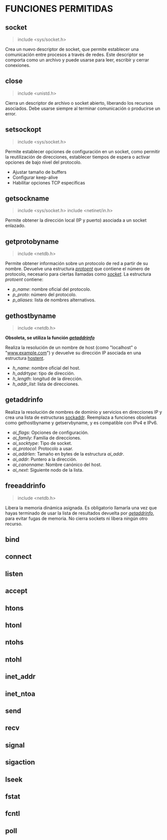 # FUNCIONES PERMITIDAS

## socket
> include <sys/socket.h>

Crea un nuevo descriptor de socket, que permite establecer una comunicación entre procesos a través de redes. Este descriptor se comporta como un archivo y puede usarse para leer, escribir y cerrar conexiones.

## close
> include <unistd.h>

Cierra un descriptor de archivo o socket abierto, liberando los recursos asociados. Debe usarse siempre al terminar comunicación o producirse un error.

## setsockopt
> include <sys/socket.h>

Permite establecer opciones de configuración en un socket, como permitir la reutilización de direcciones, establecer tiempos de espera o activar opciones de bajo nivel del protocolo.

- Ajustar tamaño de buffers
- Configurar keep-alive
- Habilitar opciones TCP especificas

## getsockname
> include <sys/socket.h>
> include <netinet/in.h>

Permite obtener la dirección local (IP y puerto) asociada a un socket enlazado.

## getprotobyname
> include <netdb.h>

Permite obtener información sobre un protocolo de red a partir de su nombre. Devuelve una estructura <ins>*protoent*</ins> que contiene el número de protocolo, necesario para ciertas llamadas como <ins>*socket*</ins>. La estructura *protoent* contiene:

- *p_name*: nombre oficial del protocolo.
- *p_proto*: número del protocolo.
- *p_aliases*: lista de nombres alternativos.

## gethostbyname
> include <netdb.h>

**Obsoleta, se utiliza la función <ins>*getaddrinfo*</ins>**

Realiza la resolución de un nombre de host (como "localhost" o "www.example.com") y devuelve su dirección IP asociada en una estructura <ins>hostent</ins>.

- *h_name*: nombre oficial del host.
- *h_addrtype*: tipo de dirección.
- *h_length*: longitud de la dirección.
- *h_addr_list*: lista de direcciones.

## getaddrinfo
Realiza la resolución de nombres de dominio y servicios en direcciones IP y crea una lista de estructuras <ins>sockaddr</ins>. Reemplaza a funciones obsoletas como gethostbyname y getservbyname, y es compatible con IPv4 e IPv6.

- *ai_flags*: Opciones de configuración.
- *ai_family*: Familia de direcciones.
- *ai_socktype*: Tipo de socket.
- *ai_protocol*: Protocolo a usar.
- *ai_addrlen*: Tamaño en bytes de la estructura *ai_addr*.
- *ai_addr*: Puntero a la dirección.
- *ai_canonname*: Nombre canónico del host.
- *ai_next*: Siguiente nodo de la lista.

## freeaddrinfo
> include <netdb.h>

Libera la memoria dinámica asignada. Es obligatorio llamarla una vez que hayas terminado de usar la lista de resultados devuelta por <ins>*getaddrinfo*</ins>, para evitar fugas de memoria. No cierra sockets ni libera ningún otro recurso.

## bind

## connect

## listen

## accept

## htons

## htonl

## ntohs

## ntohl

## inet_addr

## inet_ntoa

## send

## recv

## signal

## sigaction

## lseek

## fstat

## fcntl

## poll